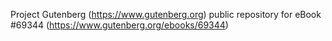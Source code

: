 Project Gutenberg (https://www.gutenberg.org) public repository for
eBook #69344 (https://www.gutenberg.org/ebooks/69344)
